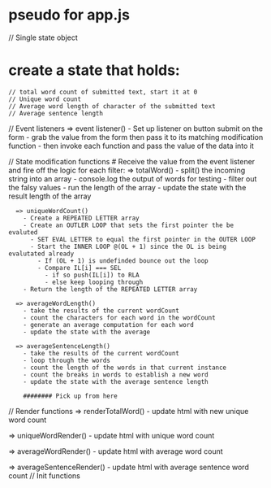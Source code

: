 # pseudo for app.js
// Single state object
  # create a state that holds:
    // total word count of submitted text, start it at 0
    // Unique word count
    // Average word length of character of the submitted text
    // Average sentence length

// Event listeners
    => event listener()
      - Set up listener on button submit on the form
      - grab the value from the form then pass it to its matching modification function
      - then invoke each function and pass the value of the data into it

// State modification functions
    # Receive the value from the event listener and fire off the logic for each filter:
      => totalWord()
        - split() the incoming string into an array
        - console.log the output of words for testing
        - filter out the falsy values
        - run the length of the array 
        - update the state with the result length of the array

      => uniqueWordCount()
        - Create a REPEATED LETTER array
        - Create an OUTLER LOOP that sets the first pointer the be evaluted
          - SET EVAL LETTER to equal the first pointer in the OUTER LOOP
          - Start the INNER LOOP @(OL + 1) since the OL is being evalutated already
            - If (OL + 1) is undefinded bounce out the loop
            - Compare IL[i] === SEL 
              - if so push(IL[i]) to RLA
              - else keep looping through
        - Return the length of the REPEATED LETTER array    

      => averageWordLength()
        - take the results of the current wordCount
        - count the characters for each word in the wordCount
        - generate an average computation for each word
        - update the state with the average

      => averageSentenceLength()
        - take the results of the current wordCount
        - loop through the words
        - count the length of the words in that current instance
        - count the breaks in words to establish a new word
        - update the state with the average sentence length

        ######## Pick up from here

// Render functions
  => renderTotalWord()
    - update html with new unique word count

  => uniqueWordRender()
    - update html with unique word count

  => averageWordRender()
    - update html with average word count

  => averageSentenceRender()
    - update html with average  sentence word count
// Init functions
  #
